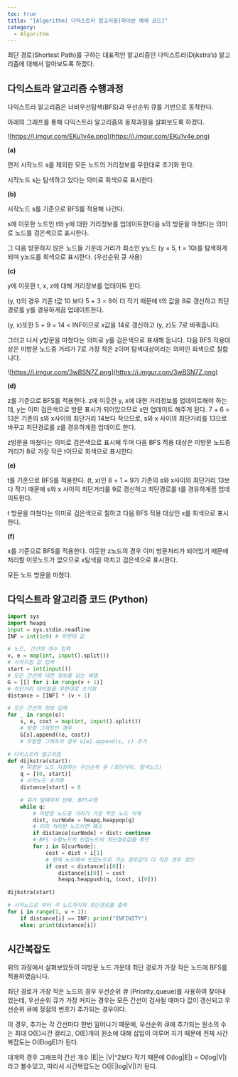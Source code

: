 ```yaml
---
toc: true
title: "[Algorithm] 다익스트라 알고리즘[파이썬 예제 코드]"
category:
  - Algorithm
---
```


최단 경로(Shortest Path)를 구하는 대표적인 알고리즘인 다익스트라(Dijkstra’s) 알고리즘에 대해서 알아보도록 하겠다.

## 다익스트라 알고리즘 수행과정

다익스트라 알고리즘은 너비우선탐색(BFS)과 우선순위 큐를 기반으로 동작한다.

아래의 그래프를 통해 다익스트라 알고리즘의 동작과정을 살펴보도록 하겠다.

![https://i.imgur.com/EKu1v4e.png](https://i.imgur.com/EKu1v4e.png)

**(a)**

먼저 시작노드 s를 제외한 모든 노드의 거리정보를 무한대로 초기화 한다. 

시작노드 s는 탐색하고 있다는 의미로 회색으로 표시한다.

**(b)**

시작노드 s를 기준으로 BFS를 적용해 나간다. 

s에 이웃한 노드인 t와 y에 대한 거리정보를 업데이트한다음 s의 방문을 마쳤다는 의미로 노드를 검은색으로 표시한다. 

그 다음 방문하지 않은 노드들 가운데 거리가 최소인 y노드 (y = 5, t = 10)를 탐색하게 되며 y노드를 회색으로 표시한다. (우선순위 큐 사용)

**(c)**

 y에 이웃한 t, x, z에 대해 거리정보를 업데이트 한다.

(y, t)의 경우 기존 t값 10 보다 5 + 3 = 8이 더 작기 때문에 t의 값을 8로 갱신하고 최단경로를 y를 경유하게끔 업데이트한다.

(y, x)또한 5 + 9 = 14 < INF이므로 x값을 14로 갱신하고 (y, z)도 7로 바꿔줍니다.

그러고 나서 y방문을 마쳤다는 의미로 y를 검은색으로 표새해 둡니다. 다음 BFS 적용대상은 미방문 노드중 거리가 7로 가장 작은 z이며 탐색대상이라는 의미인 회색으로 칠합니다.

![https://i.imgur.com/3wBSN7Z.png](https://i.imgur.com/3wBSN7Z.png)

**(d)**

z를 기준으로 BFS를 적용한다. z에 이웃한 y, x에 대한 거리정보를 업데이트해야 하는데, y는 이미 검은색으로 방문 표시가 되어있으므로 x만 업데이트 해주게 된다. 7 + 6 = 13은 기존의 s와 x사이의 최단거리 14보다 작으므로, s와 x 사이의 최단거리를 13으로 바꾸고 최단경로를 z를 경유하게끔 업데이트 한다. 

z방문을 마쳤다는 의미로 검은색으로 표시해 두며 다음 BFS 적용 대상은 미방문 노드중 거리가 8로 가장 작은 t이므로 회색으로 표시한다.

**(e)**

t를 기준으로 BFS를 적용한다. (t, x)인 8 + 1 = 9가 기존의 s와 x사이의 최단거리 13보다 작기 때문에 s와 x 사이의 최단거리를 9로 갱신하고 최단경로를 t를 경유하게끔 업데이트한다.

t 방문을 마쳤다는 의미로 검은색으로 칠하고 다음 BFS 적용 대상인 x를 회색으로 표시한다.

**(f)**

x를 기준으로 BFS를 적용한다. 이웃한 z노드의 경우 이미 방문처리가 되어있기  때문에 처리할 이웃노드가 없으므로 x탐색을 마치고 검은색으로 표시한다.

모든 노드 방문을 마쳤다. 

## 다익스트라 알고리즘 코드 (Python)

```python
import sys
import heapq
input = sys.stdin.readline
INF = int(1e9) # 무한대 값

# 노드, 간선의 개수 입력
v, e = map(int, input().split())
# 시작지점 값 입력
start = int(input())
# 모든 간선에 대한 정보를 담는 배열
G = [[] for i in range(v + 1)]
# 최단거리 테이블을 무한대로 초기화
distance = [INF] * (v + 1)

# 모든 간선의 정보 입력
for _ in range(e):
    s, e, cost = map(int, input().split())
    # 방향 그래프인 경우
    G[s].append((e, cost))
    # 무방향 그래프의 경우 G[e].append(s, c) 추가

# 다익스트라 알고리즘
def dijkstra(start):
    # 미방문 노드 저장하는 우선순위 큐 (최단거리, 탐색노드)
    q = [(0, start)]
    # 시작노드 초기화
    distance[start] = 0

    # 큐가 빌때까지 반복. BFS수행
    while q:
        # 미방문 노드중 거리가 가장 작은 노드 삭제
        dist, curNode = heapq.heappop(q)
        # 이미 처리된 노드이면 패스
        if distance[curNode] < dist: continue
        # BFS 수행노드의 인접노드의 최단경로값을 확인
        for i in G[curNode]:
            cost = dist + i[1]
            # 현재 노드에서 인접노드로 가는 경로값이 더 작은 경우 갱신
            if cost < distance[i[0]]:
                distance[i[0]] = cost
                heapq.heappush(q, (cost, i[0]))

dijkstra(start)

# 시작노드로 부터 각 노드까지의 최단경로를 출력
for i in range(1, v + 1):
    if distance[i] == INF: print("INFINITY")
    else: print(distance[i])
```

## 시간복잡도

위의 과정에서 살펴보았듯이 미방문 노드 가운데 최단 경로가 가장 작은 노드에 BFS를 적용하였습니다.

최단 경로가 가장 작은 노드의 경우 우선순위 큐 (Priority_queue)를 사용하여 찾아내었는데, 우선순위 큐가 가장 커지는 경우는 모든 간선이 검사될 때마다 값이 갱신되고 우선순위 큐에 정점의 번호가 추가되는 경우이다.

이 경우, 추가는 각 간선마다 한번 일어나기 때문에, 우선순위 큐에 추가되는 원소의 수는 최대 O(E)시간 걸리고, O(E)개의 원소에 대해 삽입이 이루어 지기 때문에 전체 시간 복잡도는 O(ElogE)가 된다.

대개의 경우 그래프의 간선 개수 |E|는 |V|^2보다 작기 때문에 O(log|E|) = O(log|V|)라고 볼수있고, 따라서 시간복잡도는 O(|E|log|V|)가 된다.